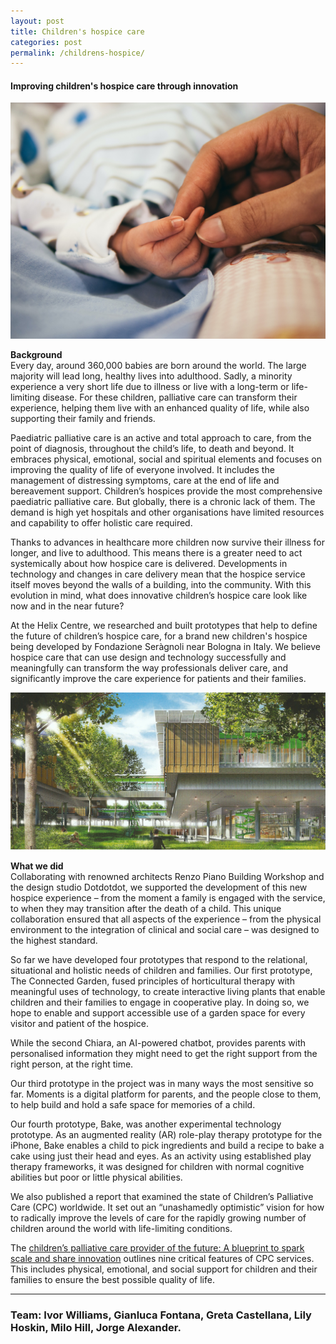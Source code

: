 ```yaml
---
layout: post
title: Children's hospice care
categories: post
permalink: /childrens-hospice/
---
```

#### Improving children's hospice care through innovation

![hospice](/images/ch1.jpg)

**Background**  
Every day, around 360,000 babies are born around the world. The large majority will lead long, healthy lives into adulthood. Sadly, a minority experience a very short life due to illness or live with a long-term or life- limiting disease. For these children, palliative care can transform their experience, helping them live with an enhanced quality of life, while also supporting their family and friends.

Paediatric palliative care is an active and total approach to care, from the point of diagnosis, throughout the child’s life, to death and beyond. It embraces physical, emotional, social and spiritual elements and focuses on improving the quality of life of everyone involved. It includes the management of distressing symptoms, care at the end of life and bereavement support. Children’s hospices provide the most comprehensive paediatric palliative care. But globally, there is a chronic lack of them. The demand is high yet hospitals and other organisations have limited resources and capability to offer holistic care required. 

Thanks to advances in healthcare more children now survive their illness for longer, and live to adulthood. This means there is a greater need to act systemically about how hospice care is delivered. Developments in technology and changes in care delivery mean that the hospice service itself moves beyond the walls of a building, into the community. With this evolution in mind, what does innovative children’s hospice care look like now and in the near future?

At the Helix Centre, we researched and built prototypes that help to define the future of children’s hospice care, for a brand new children's hospice being developed by Fondazione Seràgnoli near Bologna in Italy. We believe hospice care that can use design and technology successfully and meaningfully can transform the way professionals deliver care, and significantly improve the care experience for patients and their families.

![hospice](/images/hospice.jpg)

**What we did**  
Collaborating with renowned architects Renzo Piano Building Workshop and the design studio Dotdotdot, we supported the development of this new hospice experience – from the moment a family is engaged with the service, to when they may transition after the death of a child. This unique collaboration ensured that all aspects of the experience – from the physical environment to the integration of clinical and social care – was designed to the highest standard.

So far we have developed four prototypes that respond to the relational, situational and holistic needs of children and families. Our first prototype, The Connected Garden, fused principles of horticultural therapy with meaningful uses of technology, to create interactive living plants that enable children and their families to engage in cooperative play. In doing so, we hope to enable and support accessible use of a garden space for every visitor and patient of the hospice. 

While the second Chiara, an AI-powered chatbot, provides parents with personalised information they might need to get the right support from the right person, at the right time. 

Our third prototype in the project was in many ways the most sensitive so far. Moments is a digital platform for parents, and the people close to them, to help build and hold a safe space for memories of a child. 

Our fourth prototype, Bake, was another experimental technology prototype. As an augmented reality (AR) role-play therapy prototype for the iPhone, Bake enables a child to pick ingredients and build a recipe to bake a cake using just their head and eyes. As an activity using established play therapy frameworks, it was designed for children with normal cognitive abilities but poor or little physical abilities.

We also published a report that examined the state of Children’s Palliative Care (CPC) worldwide. It set out an “unashamedly optimistic” vision for how to radically improve the levels of care for the rapidly growing number of children around the world with life-limiting conditions.

The [children’s palliative care provider of the future: A blueprint to spark scale and share innovation](https://www.imperial.ac.uk/media/imperial-college/institute-of-global-health-innovation/IGHI_CPC_Report_Final.pdf) outlines nine critical features of CPC services. This includes physical, emotional, and social support for children and their families to ensure the best possible quality of life.

---
### Team: Ivor Williams, Gianluca Fontana, Greta Castellana, Lily Hoskin, Milo Hill, Jorge Alexander.

